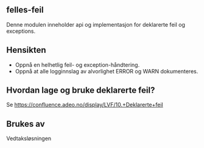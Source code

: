 ## felles-feil

Denne modulen inneholder api og implementasjon for deklarerte feil
og exceptions.


## Hensikten

* Oppnå en helhetlig feil- og exception-håndtering.
* Oppnå at alle logginnslag av alvorlighet ERROR og WARN dokumenteres.

## Hvordan lage og bruke deklarerte feil?
 
Se https://confluence.adeo.no/display/LVF/10.+Deklarerte+feil

## Brukes av

Vedtaksløsningen 

